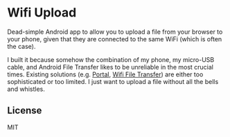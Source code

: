 # Wifi Upload

Dead-simple Android app to allow you to upload a file from your browser to your phone, given
that they are connected to the same WiFi (which is often the case).

I built it because somehow the combination of my phone, my micro-USB cable, and Android
File Transfer likes to be unreliable in the most crucial times. Existing solutions
(e.g. [Portal], [Wifi File Transfer]) are either too sophisticated or too limited.
I just want to upload a file without all the bells and whistles.

[Portal]: http://portal.pushbullet.com/
[Wifi File Transfer]: https://play.google.com/store/apps/details?id=com.smarterdroid.wififiletransfer&hl=en

## License

MIT
